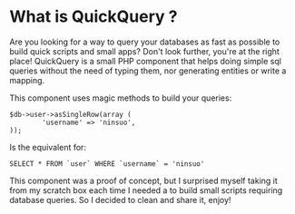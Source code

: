 What is QuickQuery ?
===================

Are you looking for a way to query your databases as fast as possible to build quick scripts and small apps? Don't look further, you're at the right place! QuickQuery is a small PHP component that helps doing simple sql queries without the need of typing them, nor generating entities or write a mapping.

This component uses magic methods to build your queries:

    $db->user->asSingleRow(array (
            'username' => 'ninsuo',
    ));

Is the equivalent for:

    SELECT * FROM `user` WHERE `username` = 'ninsuo'

This component was a proof of concept, but I surprised myself taking it from my scratch box each time I needed a to build small scripts requiring database queries. So I decided to clean and share it, enjoy!
